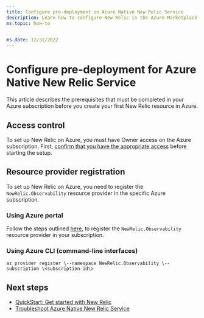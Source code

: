 ```yaml
---
title: Configure pre-deployment on Azure Native New Relic Service 
description: Learn how to configure New Relic in the Azure Marketplace before deployment.
ms.topic: how-to


ms.date: 12/31/2022
---
```



# Configure pre-deployment for Azure Native New Relic Service

This article describes the prerequisites that must be completed in your Azure subscription before you create your first New Relic resource in Azure.

## Access control

To set up New Relic on Azure, you must have Owner access on the Azure subscription. First, [confirm that you have the appropriate access](/azure/role-based-access-control/check-access) before starting the setup.

## Resource provider registration

To set up New Relic on Azure, you need to register the `NewRelic.Observability` resource provider in the specific Azure subscription.

### Using Azure portal

Follow the steps outlined [here](/azure/azure-resource-manager/management/resource-providers-and-types), to register the `NewRelic.Observability` resource provider in your subscription.

### Using Azure CLI (command-line interfaces)

```azurecli
az provider register \--namespace NewRelic.Observability \--subscription \<subscription-id\>
```

## Next steps

- [QuickStart: Get started with New Relic](new-relic-create.md)
- [Troubleshoot Azure Native New Relic Service](new-relic-troubleshoot.md)


